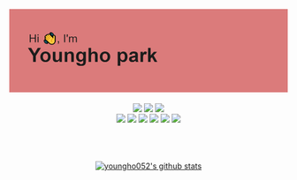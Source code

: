 <img src ="https://raw.githubusercontent.com/youngho052/youngho052/main/header.png"/>
<br />
<br />

<div align="center">
  <img src="https://img.shields.io/badge/Android-3DDC84?style=flat-square&logo=Android&logoColor=white&backgroundColor=black%22" height="25"/>
  <img src="https://img.shields.io/badge/Jetpack%20Compose-4285F4?style=flat-square&logo=Jetpack%20Compose&logoColor=white&backgroundColor=black%22"      height="25" />
  <img src="https://img.shields.io/badge/Kotlin-7F52FF?style=flat-square&logo=Kotlin&logoColor=white&backgroundColor=black%22" height="25" />
  <br/>
  
  <img src="https://img.shields.io/badge/React-61DAFB?style=flat-square&logo=React&logoColor=white&backgroundColor=black%22" height="25"/>
  <img src="https://img.shields.io/badge/Next.js-000000?style=flat-square&logo=Next.js&logoColor=white&backgroundColor=black%22" height="25" />
  <img src="https://img.shields.io/badge/TypeScript-3178C6?style=flat-square&logo=TypeScript&logoColor=white&backgroundColor=black%22" height="25" />
  <img src="https://img.shields.io/badge/JavaScript-F7DF1E?style=flat-square&logo=JavaScript&logoColor=white&backgroundColor=black%22" height="25"/>
  <img src="https://img.shields.io/badge/Firebase-FFCA28?style=flat-square&logo=Firebase&logoColor=white&backgroundColor=black%22" height="25" />
  <img src="https://img.shields.io/badge/AWS%20Amplify-FF9900?style=flat-square&logo=AWS%20Amplify&logoColor=white&backgroundColor=black%22" height="25"/>
                                                                                                                                                     
<!--   <img src="https://img.shields.io/badge/html-E34F26.svg?&style=for-the-badge&logo=html5&logoColor=white" height="25"/> -->
<!--   <img src="https://img.shields.io/badge/css3-f43059.svg?&style=for-the-badge&logo=css3&logoColor=white" height="25"/>   -->
</div>



<br />
<br />
<br />


<p align="center">
<a href="https://github.com/anuraghazra/github-readme-stats">
  <img align="center" src="https://github-readme-stats.anuraghazra1.vercel.app/api?username=youngho052&show_icons=true&include_all_commits=true&theme=material-palenight" alt="youngho052's github stats" />
</a>
</p>
